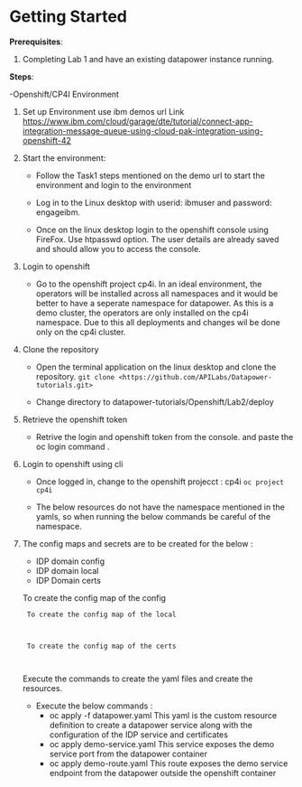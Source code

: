 # Getting Started

**Prerequisites**:

1. Completing Lab 1 and have an existing datapower instance running.

**Steps**:

-Openshift/CP4I Environment

1. Set up Environment
    use ibm demos url
    Link <https://www.ibm.com/cloud/garage/dte/tutorial/connect-app-integration-message-queue-using-cloud-pak-integration-using-openshift-42>

2. Start the environment:

    - Follow the Task1 steps mentioned on the demo url to start the environment and login to the environment
    - Log in to the Linux desktop with userid: ibmuser and password: engageibm.

    - Once on the linux desktop login to the openshift console using FireFox. Use htpasswd option. The user details are already saved and should allow you to access the console.

3. Login to openshift
    - Go to the openshift project cp4i. In an ideal environment, the operators will be installed across all namespaces and it would be better to have a seperate namespace for datapower. As this is a demo cluster, the operators are only installed on the cp4i namespace. Due to this all deployments and changes wil be done only on the cp4i cluster.

4. Clone the repository
    - Open the terminal application on the linux desktop and clone the repository.
         ```git clone <https://github.com/APILabs/Datapower-tutorials.git>```

    - Change directory to  datapower-tutorials/Openshift/Lab2/deploy

5. Retrieve the openshift token
    - Retrive the login and openshift token from the console. and paste the oc login command .

6. Login to openshift using cli
    - Once logged in, change to the openshift projecct : cp4i
        ```oc project cp4i```

    - The below resources do not have the namespace mentioned in the yamls, so when running the below commands be careful of the namespace.

7. The config maps and secrets are to be created for the below :
    - IDP domain config
    - IDP domain local
    - IDP Domain certs
    
    To create the config map of the config
    ``` ```

        To create the config map of the local
    ``` ```

        To create the config map of the certs
    ``` ```

    Execute the commands to create the yaml files and create the resources.
    - Execute the below commands :
        - oc apply -f datapower.yaml
            This yaml is the custom resource definition to create a datapower service along with the configuration of the IDP service and certificates
        - oc apply demo-service.yaml
            This service exposes the demo service port from the datapower container
        - oc apply demo-route.yaml
            This route exposes the demo service endpoint from the datapower outside the openshift container
